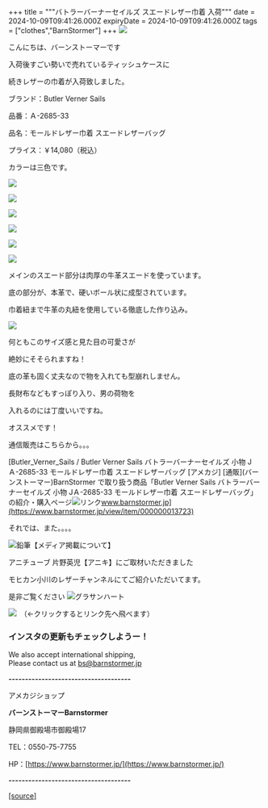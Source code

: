 +++
title = """バトラーバーナーセイルズ スエードレザー巾着 入荷"""
date = 2024-10-09T09:41:26.000Z
expiryDate = 2024-10-09T09:41:26.000Z
tags = ["clothes","BarnStormer"]
+++
[![](https://stat.ameba.jp/user_images/20231023/16/barnstormer-go/b2/03/p/o0420015015354743273.png)](https://ameblo.jp/barnstormer-go/entry-12825670498.html)

こんにちは、バーンストーマーです

入荷後すごい勢いで売れているティッシュケースに

続きレザーの巾着が入荷致しました。

ブランド：Butler Verner Sails

品番：Ａ-2685-33

品名：モールドレザー巾着 スエードレザーバッグ

プライス：￥14,080（税込）

カラーは三色です。

[![](https://stat.ameba.jp/user_images/20241009/18/barnstormer-go/e3/9d/j/o0467070115495932874.jpg)](https://stat.ameba.jp/user_images/20241009/18/barnstormer-go/e3/9d/j/o0467070115495932874.jpg)

[![](https://stat.ameba.jp/user_images/20241009/18/barnstormer-go/b9/f2/j/o0466070015495931747.jpg)](https://stat.ameba.jp/user_images/20241009/18/barnstormer-go/b9/f2/j/o0466070015495931747.jpg)

[![](https://stat.ameba.jp/user_images/20241009/18/barnstormer-go/ce/39/j/o0467070115495932869.jpg)](https://stat.ameba.jp/user_images/20241009/18/barnstormer-go/ce/39/j/o0467070115495932869.jpg)

[![](https://stat.ameba.jp/user_images/20241009/18/barnstormer-go/8f/a2/j/o0466070015495931734.jpg)](https://stat.ameba.jp/user_images/20241009/18/barnstormer-go/8f/a2/j/o0466070015495931734.jpg)

[![](https://stat.ameba.jp/user_images/20241009/18/barnstormer-go/33/cf/j/o0467070115495932872.jpg)](https://stat.ameba.jp/user_images/20241009/18/barnstormer-go/33/cf/j/o0467070115495932872.jpg)

[![](https://stat.ameba.jp/user_images/20241009/18/barnstormer-go/e1/37/j/o0466070015495931712.jpg)](https://stat.ameba.jp/user_images/20241009/18/barnstormer-go/e1/37/j/o0466070015495931712.jpg)

メインのスエード部分は肉厚の牛革スエードを使っています。

底の部分が、本革で、硬いボール状に成型されています。

巾着紐まで牛革の丸紐を使用している徹底した作り込み。

[![](https://stat.ameba.jp/user_images/20241009/18/barnstormer-go/98/03/j/o0467070115495933442.jpg)](https://stat.ameba.jp/user_images/20241009/18/barnstormer-go/98/03/j/o0467070115495933442.jpg)

何ともこのサイズ感と見た目の可愛さが

絶妙にそそられますね！

底の革も固く丈夫なので物を入れても型崩れしません。

長財布などもすっぽり入り、男の荷物を

入れるのには丁度いいですね。

オススメです！

通信販売はこちらから。。。

[Butler\_Verner\_Sails / Butler Verner Sails バトラーバーナーセイルズ 小物 JＡ-2685-33 モールドレザー巾着 スエードレザーバッグ \[アメカジ\] \[通販\](バーンストーマー)BarnStormer で取り扱う商品「Butler Verner Sails バトラーバーナーセイルズ 小物 JＡ-2685-33 モールドレザー巾着 スエードレザーバッグ」の紹介・購入ページ![リンク](https://c.stat100.ameba.jp/ameblo/symbols/v3.20.0/svg/gray/editor_link.svg)www.barnstormer.jp](https://www.barnstormer.jp/view/item/000000013723)

それでは、また。。。。

![鉛筆](https://stat100.ameba.jp/blog/ucs/img/char/char3/519.png)【メディア掲載について】

アニチューブ 片野英児【アニキ】にご取材いただきました

モヒカン小川のレザーチャンネルにてご紹介いただいてます。

是非ご覧ください ![グラサンハート](https://stat100.ameba.jp/blog/ucs/img/char/char3/148.png)

[![](https://stat.ameba.jp/user_images/20230412/16/barnstormer-go/6a/23/p/o0108010815269242493.png)](https://www.instagram.com/barnstormer_daily/)　（←クリックするとリンク先へ飛べます）

### インスタの更新もチェックしようー！

We also accept international shipping,  
Please contact us at bs@barnstormer.jp

**\-------------------------------------**

アメカジショップ

**バーンストーマーBarnstormer**

静岡県御殿場市御殿場17

TEL：0550-75-7755

HP：[https://www.barnstormer.jp/](https://www.barnstormer.jp/)

**\-------------------------------------**

[[source]](https://ameblo.jp/barnstormer-go/entry-12870632918.html)
